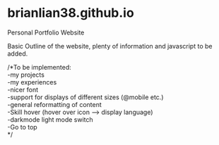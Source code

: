 # brianlian38.github.io
Personal Portfolio Website

Basic Outline of the website, plenty of information and javascript to be added.


/*To be implemented:   
    -my projects  
    -my experiences  
    -nicer font  
    -support for displays of different sizes (@mobile etc.)  
    -general reformatting of content  
    -Skill hover (hover over icon --> display language)  
    -darkmode light mode switch  
    -Go to top  
*/
